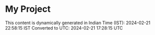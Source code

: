 # My Project

This content is dynamically generated in Indian Time (IST): 2024-02-21 22:58:15 IST
Converted to UTC: 2024-02-21 17:28:15 UTC
